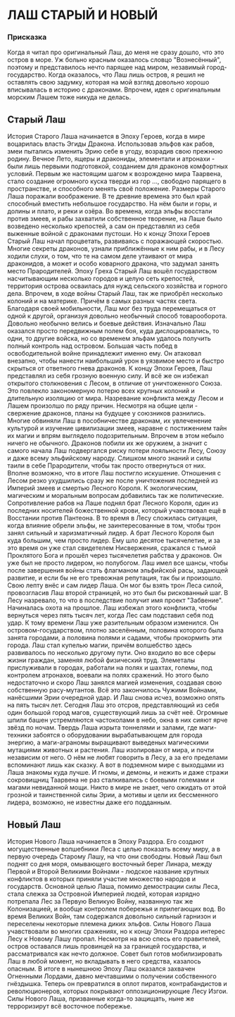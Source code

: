 # ЛАШ СТАРЫЙ И НОВЫЙ

### Присказка
Когда я читал про оригинальный Лаш, до меня не сразу дошло, что это остров в море. Уж больно красным оказалось словцо "Вознесённый", поэтому и представилось нечто парящее над миром, незавимый город-государство. Когда оказалось, что Лаш лишь остров, я решил не оставлять свою задумку, которая на мой взгляд довольно хорошо вписывалась в историю с драконами. Впрочем, идея с оригинальным морским Лашем тоже никуда не делась.

## Старый Лаш
История Старого Лаша начинается в Эпоху Героев, когда в мире воцарилась власть Эгиды Дракона. Использовав эльфов как рабов, змеи пытались изменить Эрию себе в угоду, возрадив свою прежнюю родину. Вечное Лето, ящеры и дракониды, элементали и атронахи - были лишь первыми подготовкой, созданием для драконов комфортных условий. Первым же настоящим шагом к возрожденю мира Таарвена, стало создание огромного куска тверди из гор ..., свободно парящего в пространстве, и способного менять своё положение. Размеры Старого Лаша поражали воображение. В те древние времена это был край способный вместить небольшое государство. На нём были и горы, и долины и плато, и реки и озёра. Во времена, когда эльфы восстали против змеев, и рабы захватили собственное творение, на Лаше было возведено несколько крепостей, а сам он представлял из себя выженные войной с драконами пустоши. Но к концу Эпохи Героев Старый Лаш начал процветать, развиваясь с поражающей скоростью. Многие секреты драконов, узнали приближённые к ним рабы, и в Лесу ходили слухи, о том, что те на самом деле утаивают от мира драконидов, а может и особо коварного дракона, что задумал занять место Прародителей.
Эпоху Греха Старый Лаш вошёл государством насчитывающим несколько городов и целую сеть крепостей, территория острова осваилась для нужд сельского хозяйства и горного дела. Впрочем, в ходе войны Старый Лаш, так же приобрёл несколько колоний и на материке. Причём в самых разных частях света. Благодаря своей мобильности, Лаш мог без труда перемещаться от одной к другой, организуя довольно необычный способ товарооборота. Довольно необычно велись и боевые действия. Изначально Лаш оказался просто передвижным полем боя, куда дислоцировались, то одни, то другие войска, но со временем эльфам удалось получить полный контроль над островом. Большая часть побед в освободительной войне принадлежит именно ему. Он атаковал внезапно, чтобы нанести наибольший урон в уязвимое место и быстро скрыться от ответного гнева драконов.
К концу Эпохи Героев, Лаш представлял из себя грозную военную силу. И всё же он избежал открытого столкновения с Лесом, в отличие от уничтоженного Союза. Это повлекло закономерную потерю всех крупных колоний и длительную изоляцию от мира. 
Назревание конфликта между Лесом и Лашем произолшо по ряду причин. Несмотря на общие цели - свержение драконов, планы на будущее у союзников разнились. Многие обвиняли Лаш в пособничестве драконам, их увлеченение культурой и изучение цивилизации змеев, наравне с постижением тайн их магии и впрям выглядело подозрительным. Впрочем в этом небыло ничего не обычного. Драконов побили их же оружием, а значит с самого начала Лаш подвергался риску потери лояльности Лесу, Союзу и даже всему эльфийскому народу. Слишком много знаний и силы таили в себе Прародители, чтобы так просто отвернуться от них. Вполне возможно, что в итоге Лаш постигло искушение.
Отношения с Лесом резко ухудшились сразу же после уничтожения последней из Империй змеев и смертью Лесного Короля. К экологическим, магическим и моральным вопросам добавились так же политические. Сопротивление рабов на Лаше поднял брат Лесного Короля, один из последних носителей божественной крови, который учавствовал ещё в Восстании против Пантеона. В то время в Лесу сложилась ситуация, когда влияние обрели эльфы, не заинтересованные в том, чтобы трон занял сильный и харизматичный лидер. А брат Лесного Короля был куда большим, чем просто лидер. Ему шло десятое тысячелетие, и за это время он уже стал свидетелем Нисвержения, сражался с тьмой Проклятого Бога и прошёл через тысячелетия рабства у драконов. Он уже был не просто лидером, но полубогом. Лаш имел все шансы, чтобы после завершения войны стать флагманом эльфийской расы, задающей развитие, и если бы не его тревожная репутация, так бы и произошло. Свою лепту внёс и сам лидер Лаша. Он мог бы взять трон Леса силой, провозгласив Лаш второй страницей, но это был бы рискованный шаг. В Лесу назревало, то что в последствие получит имя проект "Забвение". Начиналась охота на прошлое.
Лаш избежал этого конфликта, чтобы вернуться через пять тысяч лет, когда Лес сам подставил себя под удар.
К тому времени Лаш уже разительным образом изменился. Он островом-государством, плотно заселённым, половина которого была занята городами, а половина полями и садами, чтобы прокормить эти города. Лаш стал купелью магии, причём волшебство здесь развивалось по несколько другому пути. Оно входило во все сферы жизни граждан, заменяя любой физический труд. Элеметалы прислуживали в городах, работали на полях и шахтах, големы, под контролем атронахов, воевали на полях сражений. Но этого было недостаточно и скоро Лаш занялся магией изменения, создавая свою собственную расу-мутантов. Всё это закончилось Чужими Войнами, нанёсшими Эрии очередной удар. И Лаш снова исчез, возможно опять на пять тысяч лет.
Сегодня Лаш это отсров, представляющий из себя один большой город магов, существующий лишь за счёт неё. Огромные шпили башен устремляются частоколами в небо, окна в них сияют ярче звёзд по ночам. Твердь Лаша изрыта тоннелями и залами, где маги-техники забоятся о оборудовании вырабатывающем для города энергию, а маги-аграномы выращивают выведеных магическими мутациями животных и растения. Лаш изолирован от мира, и почти независим от него. О нём не любят говорить в Лесу, а за его пределами вспоминают лишь как сказку. А вот в подземном мире с выходцами из Лаша знакомы куда лучше. И гномы, и демоны, и нежить и даже стражи сокровищниц Таарвена не раз сталкивались с боевыми големами и магами невиданной мощи.
Никто в мире не знает, чего ожидать от этой грозной и таинственной силы Эрии, а мотивы и цели их бессменного лидера, возможно, не известны даже его подданным.

## Новый Лаш
История Нового Лаша начинается в Эпоху Раздора. Его создают могущественные волшебники Леса с целью показать всему миру, а в первую очередь Старому Лашу, на что они свободны. Новый Лаш был поднят со дня моря, омывающего восточный берег Линара, между Первой и Второй Великими Войнами - людское название крупных конфликтов в которых приняли участие множество народов и государств.
Основной целью Лаша, помимо демострации силы Леса, стала слежка за Островной Империей людей, которая изрядно потрепала Лес за Первую Великую Войну, названную так же Колонизацией, и вообще контролем побережья и прилегающих вод. Во время Великих Войн, там содержался довольно сильный гарнизон и переселены некоторые племена диких эльфов. Силы Нового Лаша учавствовали во многих сражениях, но к концу Эпохи Раздора интерес Лесу к Новому Лашу пропал. Несмотря на всю спесь его правителей, остров оставался лишь провинцей на за границей государства, и рассматривался как нечто должное. Совет был готов мобилизировать Лаш в любой момент, но вкладывать в него средства, казалось опасным. В итоге в нынешнюю Эпоху Лаш оказался захвачен Огненными Лордами, давно мечтавшими о получении собственного гнёздышка. Теперь он превратился в оплот пиратов, контрабандистов и революционеров, которых покрывают оппозиционирующие Лесу Изгои. Силы Нового Лаша, призванные когда-то защищать, ныне же терроризирут всё восточное побережье.